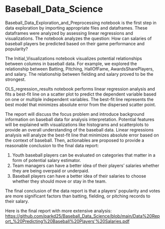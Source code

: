 # Baseball_Data_Science
Baseball_Data_Exploration_and_Preprocessing notebook is the first step in data exploration by importing appropriate files and dataframes. These dataframes were analyzed by assessing linear regressions and visualizations. The notebook analyzes the question: How can salaries of baseball players be predicted based on their game performance and popularity? 

The Initial_Visualizations notebook visualizes potential relationships between columns in baseball data. For example, we explored the relationship between Batting, Pitching, HallOfFame, AwardsSharePlayers, and salary. The relationship between fielding and salary proved to be the strongest. 

OLS_regression_results notebook performs linear regression analysis and fits a best-fit line on a scatter plot to predict the dependent variable based on one or multiple independent variables. The best-fit line represents the best model that minimizes absolute error from the dispersed scatter point.

The report will discuss the focus problem and introduce background information on baseball data for analysis interpretation. Potential features will be explained with visualizations like histograms and scatterplots to provide an overall understanding of the baseball data. Linear regressions analysis will analyze the best-fit line that minimizes absolute error based on the context of baseball. Then, actionables are proposed to provide a reasonable conclusion to the final data report:  
1. Youth baseball players can be evaluated on categories that matter in a form of potential salary estimator. 
2. Team managers can have a better idea of their players’ salaries whether they are being overpaid or underpaid. 
3. Baseball players can have a better idea of their salaries to choose whether they should move or stay in the team. 

The final conclusion of the data report is that a players’ popularity and votes are more significant factors than batting, fielding, or pitching records to their salary. 

Here is the final report with more extensive analysis: https://github.com/parkd25/Baseball_Data_Science/blob/main/Data%20Report_%20Predicting%20Baseball%20Players'%20Salaries.pdf
